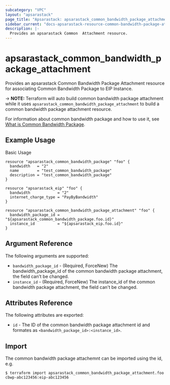 ```yaml
---
subcategory: "VPC"
layout: "apsarastack"
page_title: "Apsarastack: apsarastack_common_bandwidth_package_attachment"
sidebar_current: "docs-apsarastack-resource-common-bandwidth-package-attachment"
description: |-
  Provides an apsarastack Common  Attachment resource.
---
```


# apsarastack\_common\_bandwidth\_package\_attachment

Provides an apsarastack Common Bandwidth Package Attachment resource for associating Common Bandwidth Package to EIP Instance.

-> **NOTE:** Terraform will auto build common bandwidth package attachment while it uses `apsarastack_common_bandwidth_package_attachment` to build a common bandwidth package attachment resource.

For information about common bandwidth package and how to use it, see [What is Common Bandwidth Package](https://www.alibabacloud.com/help/product/55092.htm).

## Example Usage

Basic Usage

```
resource "apsarastack_common_bandwidth_package" "foo" {
  bandwidth   = "2"
  name        = "test_common_bandwidth_package"
  description = "test_common_bandwidth_package"
}

resource "apsarastack_eip" "foo" {
  bandwidth            = "2"
  internet_charge_type = "PayByBandwidth"
}

resource "apsarastack_common_bandwidth_package_attachment" "foo" {
  bandwidth_package_id = "${apsarastack_common_bandwidth_package.foo.id}"
  instance_id          = "${apsarastack_eip.foo.id}"
}

```
## Argument Reference

The following arguments are supported:

* `bandwidth_package_id` - (Required, ForceNew) The bandwidth_package_id of the common bandwidth package attachment, the field can't be changed.
* `instance_id` - (Required, ForceNew) The instance_id of the common bandwidth package attachment, the field can't be changed.

## Attributes Reference

The following attributes are exported:

* `id` - The ID of the common bandwidth package attachment id and formates as `<bandwidth_package_id>:<instance_id>`.

## Import

The common bandwidth package attachemnt can be imported using the id, e.g.

```
$ terraform import apsarastack_common_bandwidth_package_attachment.foo cbwp-abc123456:eip-abc123456
```
